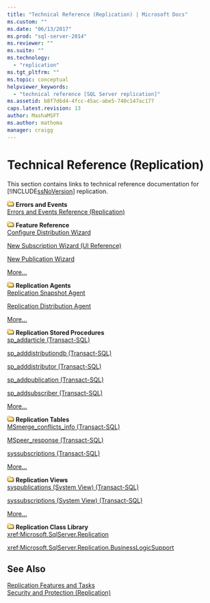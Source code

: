 ```yaml
---
title: "Technical Reference (Replication) | Microsoft Docs"
ms.custom: ""
ms.date: "06/13/2017"
ms.prod: "sql-server-2014"
ms.reviewer: ""
ms.suite: ""
ms.technology: 
  - "replication"
ms.tgt_pltfrm: ""
ms.topic: conceptual
helpviewer_keywords: 
  - "technical reference [SQL Server replication]"
ms.assetid: b8f7d6d4-4fcc-45ac-abe5-740c147ac177
caps.latest.revision: 13
author: MashaMSFT
ms.author: mathoma
manager: craigg
---
```

# Technical Reference (Replication)
  This section contains links to technical reference documentation for [!INCLUDE[ssNoVersion](../../includes/ssnoversion-md.md)] replication.  
  
 ![Small File Folder Icon](../../integration-services/media/filefolder-small.gif "Small File Folder Icon") **Errors and Events**  
 [Errors and Events Reference &#40;Replication&#41;](errors-and-events-reference-replication.md)  
  
 ![Small File Folder Icon](../../integration-services/media/filefolder-small.gif "Small File Folder Icon") **Feature Reference**  
 [Configure Distribution Wizard](configure-distribution-wizard.md)  
  
 [New Subscription Wizard &#40;UI Reference&#41;](new-subscription-wizard-ui-reference.md)  
  
 [New Publication Wizard](new-publication-wizard.md)  
  
 [More…](properties-reference-replication.md)  
  
 ![Small File Folder Icon](../../integration-services/media/filefolder-small.gif "Small File Folder Icon") **Replication Agents**  
 [Replication Snapshot Agent](agents/replication-snapshot-agent.md)  
  
 [Replication Distribution Agent](agents/replication-distribution-agent.md)  
  
 [More…](agents/replication-agents.md)  
  
 ![Small File Folder Icon](../../integration-services/media/filefolder-small.gif "Small File Folder Icon") **Replication Stored Procedures**  
 [sp_addarticle &#40;Transact-SQL&#41;](/sql/relational-databases/system-stored-procedures/sp-addarticle-transact-sql)  
  
 [sp_adddistributiondb &#40;Transact-SQL&#41;](/sql/relational-databases/system-stored-procedures/sp-adddistributiondb-transact-sql)  
  
 [sp_adddistributor &#40;Transact-SQL&#41;](/sql/relational-databases/system-stored-procedures/sp-adddistributor-transact-sql)  
  
 [sp_addpublication &#40;Transact-SQL&#41;](/sql/relational-databases/system-stored-procedures/sp-addpublication-transact-sql)  
  
 [sp_addsubscriber &#40;Transact-SQL&#41;](/sql/relational-databases/system-stored-procedures/sp-addsubscriber-transact-sql)  
  
 [More…](/sql/relational-databases/system-stored-procedures/replication-stored-procedures-transact-sql)  
  
 ![Small File Folder Icon](../../integration-services/media/filefolder-small.gif "Small File Folder Icon") **Replication Tables**  
 [MSmerge_conflicts_info &#40;Transact-SQL&#41;](/sql/relational-databases/system-tables/msmerge-conflicts-info-transact-sql)  
  
 [MSpeer_response &#40;Transact-SQL&#41;](/sql/relational-databases/system-tables/mspeer-response-transact-sql)  
  
 [syssubscriptions &#40;Transact-SQL&#41;](/sql/relational-databases/system-tables/syssubscriptions-transact-sql)  
  
 [More…](/sql/relational-databases/system-tables/replication-tables-transact-sql)  
  
 ![Small File Folder Icon](../../integration-services/media/filefolder-small.gif "Small File Folder Icon") **Replication Views**  
 [syspublications &#40;System View&#41; &#40;Transact-SQL&#41;](/sql/relational-databases/system-views/syspublications-system-view-transact-sql)  
  
 [syssubscriptions &#40;System View&#41; &#40;Transact-SQL&#41;](/sql/relational-databases/system-views/syssubscriptions-system-view-transact-sql)  
  
 [More…](/sql/relational-databases/system-views/replication-views-transact-sql)  
  
 ![Small File Folder Icon](../../integration-services/media/filefolder-small.gif "Small File Folder Icon") **Replication Class Library**  
 <xref:Microsoft.SqlServer.Replication>  
  
 <xref:Microsoft.SqlServer.Replication.BusinessLogicSupport>  
  
## See Also  
 [Replication Features and Tasks](replication-features-and-tasks.md)   
 [Security and Protection &#40;Replication&#41;](security/security-and-protection-replication.md)  
  
  
